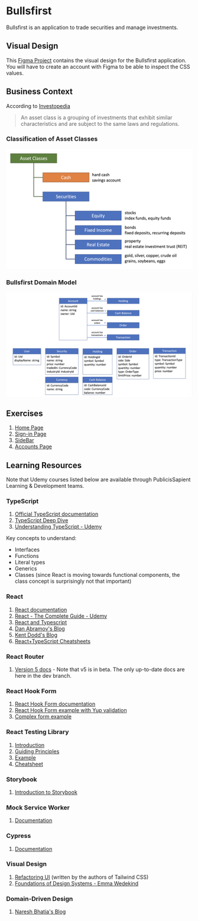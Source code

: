 # Bullsfirst

Bullsfirst is an application to trade securities and manage investments.

## Visual Design

This
[Figma Project](https://www.figma.com/file/UdOTt1Z2fTnm0Cbi0FA1We/Bullsfirst)
contains the visual design for the Bullsfirst application. You will have to
create an account with Figma to be able to inspect the CSS values.

## Business Context

According to
[Investopedia](https://www.investopedia.com/terms/a/assetclasses.asp)

> An asset class is a grouping of investments that exhibit similar
> characteristics and are subject to the same laws and regulations.

### Classification of Asset Classes

![Asset Classes](domain-model/asset-classes.png)

### Bullsfirst Domain Model

![Bullsfirst Domain Model](domain-model/domain-model.png)

## Exercises

1. [Home Page](exercises/exercise-1-home-page.md)
2. [Sign-in Page](exercises/exercise-2-sign-in-page.md)
3. [SideBar](exercises/exercise-3-sidebar.md)
4. [Accounts Page](exercises/exercise-4-accounts-page.md)

## Learning Resources

Note that Udemy courses listed below are available through PublicisSapient
Learning & Development teams.

### TypeScript

1. [Official TypeScript documentation](https://www.typescriptlang.org/docs/)
2. [TypeScript Deep Dive](https://basarat.gitbook.io/typescript/getting-started)
3. [Understanding TypeScript - Udemy](https://www.udemy.com/course/understanding-typescript/)

Key concepts to understand:

- Interfaces
- Functions
- Literal types
- Generics
- Classes (since React is moving towards functional components, the class
  concept is surprisingly not that important)

### React

1. [React documentation](https://reactjs.org/docs/getting-started.html)
2. [React - The Complete Guide - Udemy](https://www.udemy.com/course/react-the-complete-guide-incl-redux/)
3. [React and Typescript](https://sapient.udemy.com/course/react-and-typescript-build-a-portfolio-project/)
4. [Dan Abramov's Blog](https://overreacted.io/)
5. [Kent Dodd's Blog](https://kentcdodds.com/)
6. [React+TypeScript Cheatsheets](https://github.com/typescript-cheatsheets/react)

### React Router

1. [Version 5 docs](https://github.com/ReactTraining/react-router/tree/dev/docs) -
   Note that v5 is in beta. The only up-to-date docs are here in the dev branch.

### React Hook Form

1. [React Hook Form documentation](https://react-hook-form.com/get-started)
2. [React Hook Form example with Yup validation](https://react-hook-form.com/get-started/#SchemaValidation)
3. [Complex form example](https://github.com/nareshbhatia/form-examples)

### React Testing Library

1. [Introduction](https://testing-library.com/docs/)
2. [Guiding Principles](https://testing-library.com/docs/guiding-principles)
3. [Example](https://testing-library.com/docs/react-testing-library/example-intro)
4. [Cheatsheet](https://testing-library.com/docs/react-testing-library/cheatsheet)

### Storybook

1. [Introduction to Storybook](https://storybook.js.org/docs/react/get-started/introduction)

### Mock Service Worker

1. [Documentation](https://mswjs.io/docs/)

### Cypress

1. [Documentation](https://docs.cypress.io/guides/overview/why-cypress)

### Visual Design

1. [Refactoring UI](https://www.refactoringui.com/) (written by the authors of
   Tailwind CSS)
2. [Foundations of Design Systems - Emma Wedekind](https://www.youtube.com/watch?v=pXb2jA43A6k)

### Domain-Driven Design

1. [Naresh Bhatia's Blog](https://archfirst.org/domain-driven-design/)
